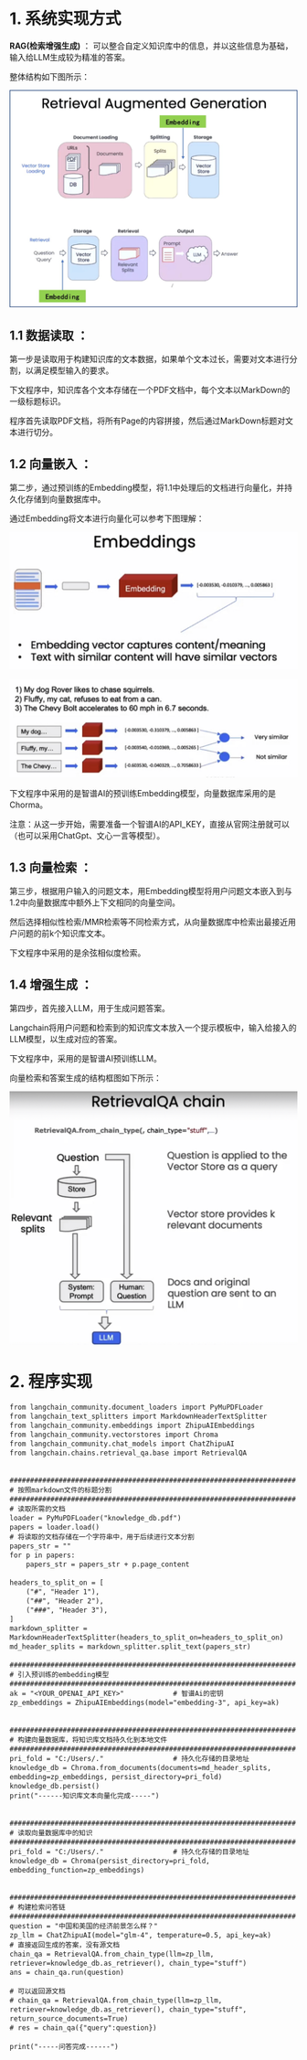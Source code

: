 # 1. 系统实现方式

**RAG(检索增强生成)** ： 可以整合自定义知识库中的信息，并以这些信息为基础，输入给LLM生成较为精准的答案。

整体结构如下图所示：

![i](https://github.com/zenghang-feng/NLP_Tasks/blob/main/问答系统-01_RAG/图片附件/01-RAG架构.jpg)

## 1.1 **数据读取** ：

第一步是读取用于构建知识库的文本数据，如果单个文本过长，需要对文本进行分割，以满足模型输入的要求。  

下文程序中，知识库各个文本存储在一个PDF文档中，每个文本以MarkDown的一级标题标识。  

程序首先读取PDF文档，将所有Page的内容拼接，然后通过MarkDown标题对文本进行切分。  

## 1.2 **向量嵌入** ：  

第二步，通过预训练的Embedding模型，将1.1中处理后的文档进行向量化，并持久化存储到向量数据库中。  

通过Embedding将文本进行向量化可以参考下图理解：  

![i](https://github.com/zenghang-feng/NLP_Tasks/blob/main/问答系统-01_RAG/图片附件/02-Embedding-1.jpg)

![i](https://github.com/zenghang-feng/NLP_Tasks/blob/main/问答系统-01_RAG/图片附件/02-Embedding-2.jpg)

下文程序中采用的是智谱AI的预训练Embedding模型，向量数据库采用的是Chorma。  

注意：从这一步开始，需要准备一个智谱AI的API_KEY，直接从官网注册就可以（也可以采用ChatGpt、文心一言等模型）。  

## 1.3 **向量检索** ：  

第三步，根据用户输入的问题文本，用Embedding模型将用户问题文本嵌入到与1.2中向量数据库中额外上下文相同的向量空间。  

然后选择相似性检索/MMR检索等不同检索方式，从向量数据库中检索出最接近用户问题的前k个知识库文本。  

下文程序中采用的是余弦相似度检索。

## 1.4 **增强生成** ：  

第四步，首先接入LLM，用于生成问题答案。  

Langchain将用户问题和检索到的知识库文本放入一个提示模板中，输入给接入的LLM模型，以生成对应的答案。  

下文程序中，采用的是智谱AI预训练LLM。

向量检索和答案生成的结构框图如下所示：  

![i](https://github.com/zenghang-feng/NLP_Tasks/blob/main/问答系统-01_RAG/图片附件/03-Retrieval.jpg)

# 2. 程序实现

```
from langchain_community.document_loaders import PyMuPDFLoader
from langchain_text_splitters import MarkdownHeaderTextSplitter
from langchain_community.embeddings import ZhipuAIEmbeddings
from langchain_community.vectorstores import Chroma
from langchain_community.chat_models import ChatZhipuAI
from langchain.chains.retrieval_qa.base import RetrievalQA


######################################################################
# 按照markdown文件的标题分割
######################################################################
# 读取所需的文档
loader = PyMuPDFLoader("knowledge_db.pdf")
papers = loader.load()
# 将读取的文档存储在一个字符串中，用于后续进行文本分割
papers_str = ""
for p in papers:
    papers_str = papers_str + p.page_content

headers_to_split_on = [
    ("#", "Header 1"),
    ("##", "Header 2"),
    ("###", "Header 3"),
]
markdown_splitter = MarkdownHeaderTextSplitter(headers_to_split_on=headers_to_split_on)
md_header_splits = markdown_splitter.split_text(papers_str)

######################################################################
# 引入预训练的embedding模型
######################################################################
ak = "<YOUR_OPENAI_API_KEY>"            # 智谱Ai的密钥
zp_embeddings = ZhipuAIEmbeddings(model="embedding-3", api_key=ak)


######################################################################
# 构建向量数据库，将知识库文档持久化到本地文件
######################################################################
pri_fold = "C:/Users/."                 # 持久化存储的目录地址
knowledge_db = Chroma.from_documents(documents=md_header_splits, embedding=zp_embeddings, persist_directory=pri_fold)
knowledge_db.persist()
print("------知识库文本向量化完成-----")


######################################################################
# 读取向量数据库中的知识
######################################################################
pri_fold = "C:/Users/."                 # 持久化存储的目录地址
knowledge_db = Chroma(persist_directory=pri_fold, embedding_function=zp_embeddings)


######################################################################
# 构建检索问答链
######################################################################
question = "中国和美国的经济前景怎么样？"
zp_llm = ChatZhipuAI(model="glm-4", temperature=0.5, api_key=ak)
# 直接返回生成的答案，没有源文档
chain_qa = RetrievalQA.from_chain_type(llm=zp_llm, retriever=knowledge_db.as_retriever(), chain_type="stuff")
ans = chain_qa.run(question)

# 可以返回源文档
# chain_qa = RetrievalQA.from_chain_type(llm=zp_llm, retriever=knowledge_db.as_retriever(), chain_type="stuff", return_source_documents=True)
# res = chain_qa({"query":question})

print("-----问答完成------")
```

